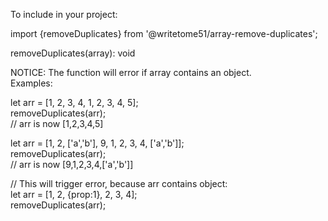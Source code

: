 To include in your project:

import {removeDuplicates} from '@writetome51/array-remove-duplicates';

removeDuplicates(array): void

NOTICE:  The function will error if array contains an object.  
Examples:

let arr = [1, 2, 3, 4, 1, 2, 3, 4, 5];  
removeDuplicates(arr);  
// arr is now [1,2,3,4,5]

let arr = [1, 2, ['a','b'], 9, 1, 2, 3, 4, ['a','b']];  
removeDuplicates(arr);  
// arr is now [9,1,2,3,4,['a','b']]

// This will trigger error, because arr contains object:  
let arr = [1, 2, {prop:1}, 2, 3, 4];  
removeDuplicates(arr); 

